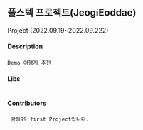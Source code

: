 ## 풀스텍 프로젝트(JeogiEoddae)
Project (2022.09.19~2022.09.222)

#### Description
 ```
 Demo 여행지 추천
 ```
 
 #### Libs
 ```

 ```

#### Contributors
```
 항해99 first Project입니다. 
```
